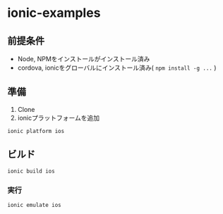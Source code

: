 # ionic-examples

## 前提条件

- Node, NPMをインストールがインストール済み
- cordova, ionicをグローバルにインストール済み( ``npm install -g ...`` )

## 準備

1. Clone
2. ionicプラットフォームを追加

```
ionic platform ios
```

## ビルド

```
ionic build ios
```

### 実行

```
ionic emulate ios
```
